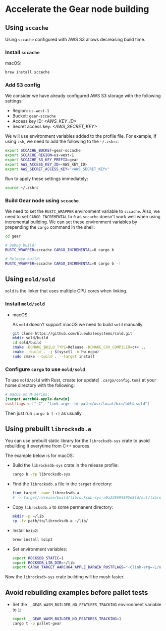 # Accelerate the Gear node building

## Using `sccache`

Using `sccache` configured with AWS S3 allows decreasing build time.

### Install `sccache`

macOS:

```bash
brew install sccache
```

### Add S3 config

We consider we have already configured AWS S3 storage with the following settings:

- Region: `us-west-1`
- Bucket: `gear-sccache`
- Access key ID: *<AWS_KEY_ID>*
- Secret access key: *<AWS_SECRET_KEY>*

We will use environment variables added to the profile file. For example, if using `zsh`, we need to add the following to the `~/.zshrc`:

```bash
export SCCACHE_BUCKET=gear-sccache
export SCCACHE_REGION=us-west-1
export SCCACHE_S3_KEY_PREFIX=gear
export AWS_ACCESS_KEY_ID=<AWS_KEY_ID>
export AWS_SECRET_ACCESS_KEY="<AWS_SECRET_KEY>"
```

Run to apply these settings immediately:

```bash
source ~/.zshrc
```

### Build Gear node using `sccache`

We need to set the `RUSTC_WRAPPER` environment variable to `sccache`. Also, we need to set `CARGO_INCREMENTAL` to `0` as `sccache` doesn't work well when using incremental building. We can set these environment variables by prepending the `cargo` command in the shell:

```bash
cd gear

# Debug build:
RUSTC_WRAPPER=sccache CARGO_INCREMENTAL=0 cargo b

# Release build:
RUSTC_WRAPPER=sccache CARGO_INCREMENTAL=0 cargo b -r
```

## Using `mold/sold`

`mold` is the linker that uses multiple CPU cores when linking.

### Install `mold/sold`

- macOS

    As `mold` doesn't support macOS we need to build `sold` manually.

    ```bash
    git clone https://github.com/bluewhalesystems/sold.git
    mkdir sold/build
    cd sold/build
    cmake -DCMAKE_BUILD_TYPE=Release -DCMAKE_CXX_COMPILER=c++ ..
    cmake --build . -j $(sysctl -n hw.ncpu)
    sudo cmake --build . --target install
    ```

### Configure `cargo` to use `mold/sold`

To use `mold/sold` with Rust, create (or update) `.cargo/config.toml` at your home directory with the following:

```toml
# macOS on M-series:
[target.aarch64-apple-darwin]
rustflags = ["-C", "link-arg=--ld-path=/usr/local/bin/ld64.sold"]
```

Then just run `cargo b [-r]` as usually.

## Using prebuilt `librocksdb.a`

You can use prebuilt static library for the `librocksdb-sys` crate to avoid rebuilding it everytime from C++ sources.

The example below is for macOS:

- Build the `librocksdb-sys` crate in the release profile:

    ```bash
    cargo b -rp librocksdb-sys
    ```

- Find the `librocksdb.a` file in the `target` directory:

    ```bash
    find target -name librocksdb.a
    # -> target/release/build/librocksdb-sys-a0a228694895e8fd/out/librocksdb.a
    ```

- Copy `librocksdb.a` to some permanent directory:

    ```bash
    mkdir -p ~/lib
    cp -fv path/to/librocksdb.a ~/lib/
    ```

- Install `bzip2`:

    ```bash
    brew install bzip2
    ```

- Set environment variables:

    ```bash
    export ROCKSDB_STATIC=1
    export ROCKSDB_LIB_DIR=~/lib
    export CARGO_TARGET_AARCH64_APPLE_DARWIN_RUSTFLAGS="-Clink-arg=-L/opt/homebrew/opt/bzip2/lib -Clink-arg=-lbz2"
    ```

Now the `librocksdb-sys` crate building will be mush faster.

## Avoid rebuilding examples before pallet tests

- Set the `__GEAR_WASM_BUILDER_NO_FEATURES_TRACKING` environment variable to `1`:

    ```bash
    export __GEAR_WASM_BUILDER_NO_FEATURES_TRACKING=1
    cargo t -p pallet-gear
    ```
